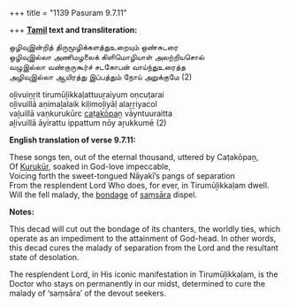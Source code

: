 +++
title = "1139 Pasuram 9.7.11"

+++
**[Tamil](/definition/tamil#history "show Tamil definitions") text and transliteration:**

ஒழிவுஇன்றித் திருமூழிக்களத்துஉறையும் ஒண்சுடரை  
ஒழிவுஇல்லா அணிமழலைக் கிளிமொழியாள் அலற்றியசொல்  
வழுஇல்லா வண்குருகூர்ச் சடகோபன் வாய்ந்துஉரைத்த  
அழிவுஇல்லா ஆயிரத்து இப்பத்தும் நோய் அறுக்குமே (2)

oḻivuiṉṟit tirumūḻikkaḷattuuṟaiyum oṇcuṭarai  
oḻivuillā aṇimaḻalaik kiḷimoḻiyāḷ alaṟṟiyacol  
vaḻuillā vaṇkurukūrc [caṭakōpaṉ](/definition/catakopan#vaishnavism "show caṭakōpaṉ definitions") vāyntuuraitta  
aḻivuillā āyirattu ippattum nōy aṟukkumē (2)

**English translation of verse 9.7.11:**

These songs ten, out of the eternal thousand, uttered by Caṭakōpaṉ,  
Of [Kurukūr](/definition/kurukur#vaishnavism "show Kurukūr definitions"), soaked in God-love impeccable,  
Voicing forth the sweet-tongued Nāyakī’s pangs of separation  
From the resplendent Lord Who does, for ever, in Tirumūḻikkaḷam dwell.  
Will the fell malady, the [bondage](/definition/bondage#history "show bondage definitions") of [saṃsāra](/definition/samsara#history "show saṃsāra definitions") dispel.

**Notes:**

This decad will cut out the bondage of its chanters, the worldly ties, which operate as an impediment to the attainment of God-head. In other words, this decad cures the malady of separation from the Lord and the resultant state of desolation.

The resplendent Lord, in His iconic manifestation in Tirumūḻikkaḷam, is the Doctor who stays on permanently in our midst, determined to cure the malady of ‘saṃsāra’ of the devout seekers.


